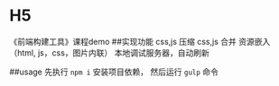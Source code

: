# H5
《前端构建工具》课程demo
##实现功能
    css,js 压缩
    css,js 合并
    资源嵌入（html, js，css，图片内联）
    本地调试服务器，自动刷新

##usage
先执行 `npm i`  安装项目依赖， 然后运行 `gulp` 命令
